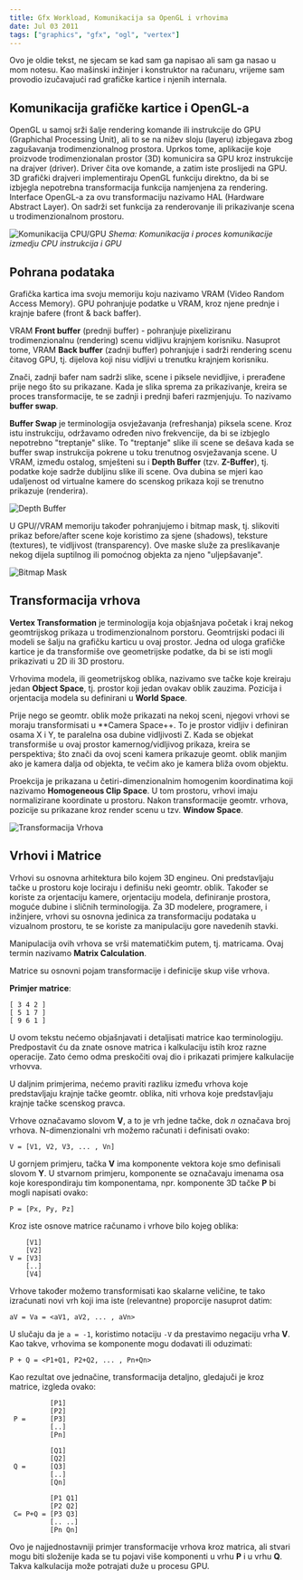 ```yaml
---
title: Gfx Workload, Komunikacija sa OpenGL i vrhovima
date: Jul 03 2011
tags: ["graphics", "gfx", "ogl", "vertex"]
---
```


Ovo je oldie tekst, ne sjecam se kad sam ga napisao ali sam ga nasao u mom notesu. Kao mašinski inžinjer i konstruktor na računaru, vrijeme sam provodio izučavajući rad grafičke kartice i njenih internala.

## Komunikacija grafičke kartice i OpenGL-a
  
OpenGL u samoj srži šalje rendering komande ili instrukcije do GPU (Graphichal Processing Unit), ali to se na nižev sloju (layeru) izbjegava zbog zagušavanja trodimenzionalnog prostora. Uprkos tome, aplikacije koje proizvode trodimenzionalan prostor (3D) komunicira sa GPU kroz instrukcije na drajver (driver). Driver čita ove komande, a zatim iste proslijedi na GPU. 3D grafički drajveri implementiraju OpenGL funkciju direktno, da bi se izbjegla nepotrebna transformacija funkcija namjenjena za rendering. Interface OpenGL-a za ovu transformaciju nazivamo HAL (Hardware Abstract Layer). On sadrži set funkcija za renderovanje ili prikazivanje scena u trodimenzionalnom prostoru.

![Komunikacija CPU/GPU](https://i.imgur.com/ZlekCwN.png)
*Shema: Komunikacija i proces komunikacije izmedju CPU instrukcija i GPU*

## Pohrana podataka

Grafička kartica ima svoju memoriju koju nazivamo VRAM (Video Random Access Memory). GPU pohranjuje podatke u VRAM, kroz njene prednje i krajnje bafere (front & back baffer).
  
VRAM **Front buffer** (prednji buffer) - pohranjuje pixeliziranu trodimenzionalnu (rendering) scenu vidljivu krajnjem korisniku. Nasuprot tome, VRAM **Back buffer** (zadnji buffer) pohranjuje i sadrži rendering scenu čitavog GPU, tj. dijelova koji nisu vidljivi u trenutku krajnjem korisniku.

Znači, zadnji bafer nam sadrži slike, scene i piksele nevidljive, i prerađene prije nego što su prikazane. Kada je slika sprema za prikazivanje, kreira se proces transformacije, te se zadnji i prednji baferi razmjenjuju. To nazivamo **buffer swap**.

**Buffer Swap** je terminologija osvježavanja (refreshanja) piksela scene. Kroz istu instrukciju, održavamo određen nivo frekvencije, da bi se izbjeglo nepotrebno "treptanje" slike. To "treptanje" slike ili scene se dešava kada se buffer swap instrukcija pokrene u toku trenutnog osvježavanja scene. U VRAM, između ostalog, smješteni su i **Depth Buffer** (tzv. **Z-Buffer**), tj. podatke koje sadrže dubljinu slike ili scene. Ova dubina se mjeri kao udaljenost od virtualne kamere do scenskog prikaza koji se trenutno prikazuje (renderira).

![Depth Buffer](https://i.imgur.com/MZL9CXO.png)

U GPU//VRAM memoriju također pohranjujemo i bitmap mask, tj. slikoviti prikaz before/after scene koje koristimo za sjene (shadows), teksture (textures), te vidljivost (transparency). Ove maske služe za preslikavanje nekog dijela suptilnog ili pomoćnog objekta za njeno "uljepšavanje".

![Bitmap Mask](https://i.imgur.com/jShtJno.png)

## Transformacija vrhova

**Vertex Transformation** je terminologija koja objašnjava početak i kraj nekog geomtrijskog prikaza u trodimenzionalnom porstoru. Geomtrijski podaci ili modeli se šalju na grafičku karticu u ovaj prostor. Jedna od uloga grafičke kartice je da transformiše ove geometrijske podatke, da bi se isti mogli prikazivati u 2D ili 3D prostoru.
  
Vrhovima modela, ili geometrijskog oblika, nazivamo sve tačke koje kreiraju jedan **Object Space**, tj. prostor koji jedan ovakav oblik zauzima. Pozicija i orjentacija modela su definirani u **World Space**. 
  
Prije nego se geomtr. oblik može prikazati na nekoj sceni, njegovi vrhovi se moraju transformisati u **Camera Space++. To je prostor vidljiv i definiran osama X i Y, te paralelna osa dubine vidljivosti Z. Kada se objekat transformiše u ovaj prostor kamernog/vidljivog prikaza, kreira se perspektiva; što znači da ovoj sceni kamera prikazuje geomt. oblik manjim ako je kamera dalja od objekta, te večim ako je kamera bliža ovom objektu.

Proekcija je prikazana u četiri-dimenzionalnim homogenim koordinatima koji nazivamo **Homogeneous Clip Space**. U tom prostoru, vrhovi imaju normalizirane koordinate u prostoru. Nakon transformacije geomtr. vrhova, pozicije su prikazane kroz render scenu u tzv. **Window Space**.

![Transformacija Vrhova](https://i.imgur.com/LGtcBZP.png)

## Vrhovi i Matrice

Vrhovi su osnovna arhitektura bilo kojem 3D engineu. Oni predstavljaju tačke u prostoru koje lociraju i definišu neki geomtr. oblik. Također se koriste za orjentaciju kamere, orjentaciju modela, definiranje prostora, moguće dubine i sličnih terminologija. Za 3D modelere, programere, i inžinjere, vrhovi su osnovna jedinica za transformaciju podataka u vizualnom prostoru, te se koriste za manipulaciju gore navedenih stavki.
  
Manipulacija ovih vrhova se vrši matematičkim putem, tj. matricama. Ovaj termin nazivamo **Matrix Calculation**.

Matrice su osnovni pojam transformacije i definicije skup više vrhova.

**Primjer matrice**:
  
```
[ 3 4 2 ]
[ 5 1 7 ]
[ 9 6 1 ]
```

U ovom tekstu nećemo objašnjavati i detaljisati matrice kao terminologiju. Predpostavit ću da znate osnove matrica i kalkulaciju istih kroz razne operacije. Zato ćemo odma preskočiti ovaj dio i prikazati primjere kalkulacije vrhovva.
  
U daljnim primjerima, nećemo praviti razliku između vrhova koje predstavljaju krajnje tačke geomtr. oblika, niti vrhova koje predstavljaju krajnje tačke scenskog pravca.
  
Vrhove označavamo slovom **V**, a to je vrh jedne tačke, dok *n* označava broj vrhova. N-dimenzionalni vrh možemo računati i definisati ovako:

`V = [V1, V2, V3, ... , Vn]`

U gornjem primjeru, tačka **V** ima komponente vektora koje smo definisali slovom **Y**. U stvarnom primjeru, komponente se označavaju imenama osa koje korespondiraju tim komponentama, npr. komponente 3D tačke **P** bi mogli napisati ovako:

```
P = [Px, Py, Pz]
```

Kroz iste osnove matrice računamo i vrhove bilo kojeg oblika:

```
    [V1]
    [V2]
V = [V3]
    [..]
    [V4]
```

Vrhove također možemo transformisati kao skalarne veličine, te tako izraćunati novi vrh koji ima iste (relevantne) proporcije nasuprot datim:

```
aV = Va = <aV1, aV2, ... , aVn>
```

U slučaju da je `a = -1`, koristimo notaciju `-V` da prestavimo negaciju vrha **V**. Kao takve, vrhovima se komponente mogu dodavati ili oduzimati:

```
P + Q = <P1+Q1, P2+Q2, ... , Pn+Qn>
```

Kao rezultat ove jednačine, transformacija detaljno, gledajuči je kroz matrice, izgleda ovako:

```
     	  [P1]
     	  [P2]
 P = 	  [P3]
    	  [..]
     	  [Pn]

     	  [Q1]
     	  [Q2]
 Q = 	  [Q3]
     	  [..]
     	  [Qn]

          [P1 Q1]
          [P2 Q2]
 C= P+Q = [P3 Q3]
          [.. ..]
          [Pn Qn]
```

Ovo je najjednostavniji primjer transformacije vrhova kroz matrica, ali stvari mogu biti složenije kada se tu pojavi više komponenti u vrhu **P** i u vrhu **Q**. Takva kalkulacija može potrajati duže u procesu GPU. 